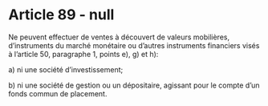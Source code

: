 # Article 89 - null


Ne peuvent effectuer de ventes à découvert de valeurs mobilières, d’instruments du marché monétaire ou d’autres instruments financiers visés à l’article 50, paragraphe 1, points e), g) et h):

a) ni une société d’investissement;

b) ni une société de gestion ou un dépositaire, agissant pour le compte d’un fonds commun de placement.
